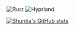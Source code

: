 ![Rust](https://img.shields.io/badge/Rust-000000?style=for-the-badge&logo=rust&logoColor=white)
![Hyprland](https://img.shields.io/badge/Hyprland-5277C3?style=for-the-badge&logo=linux&logoColor=white)

[![Shuntia's GitHub stats](https://github-readme-stats.vercel.app/api?username=shuntia)](https://github.com/shuntia/github-readme-stats)
